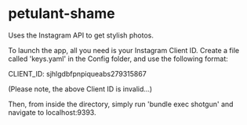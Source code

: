 petulant-shame
==============

Uses the Instagram API to get stylish photos.

To launch the app, all you need is your Instagram Client ID. 
Create a file called 'keys.yaml' in the Config folder, and use the following format:

CLIENT_ID: sjhlgdbfpnpiqueabs279315867

(Please note, the above Client ID is invalid...)

Then, from inside the directory, simply run 'bundle exec shotgun' and navigate to localhost:9393.

